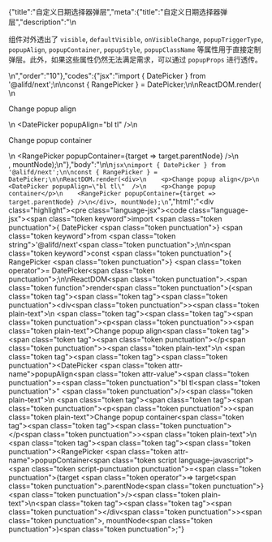 {"title":"自定义日期选择器弹层","meta":{"title":"自定义日期选择器弹层","description":"\n<p>组件对外透出了 <code>visible</code>, <code>defaultVisible</code>, <code>onVisibleChange</code>, <code>popupTriggerType</code>, <code>popupAlign</code>, <code>popupContainer</code>, <code>popupStyle</code>, <code>popupClassName</code> 等属性用于直接定制弹层。此外，如果这些属性仍然无法满足需求，可以通过 <code>popupProps</code> 进行透传。</p>\n","order":"10"},"codes":{"jsx":"import { DatePicker } from '@alifd/next';\n\nconst { RangePicker } = DatePicker;\n\nReactDOM.render(<div>\n    <p>Change popup align</p>\n    <DatePicker popupAlign=\"bl tl\"  />\n    <p>Change popup container</p>\n    <RangePicker popupContainer={target => target.parentNode} />\n</div>, mountNode);\n"},"body":"\n\n````jsx\nimport { DatePicker } from '@alifd/next';\n\nconst { RangePicker } = DatePicker;\n\nReactDOM.render(<div>\n    <p>Change popup align</p>\n    <DatePicker popupAlign=\"bl tl\"  />\n    <p>Change popup container</p>\n    <RangePicker popupContainer={target => target.parentNode} />\n</div>, mountNode);\n````","html":"<script>(function(){\"use strict\";\n\nvar _next = require(\"@alifd/next\");\n\nvar RangePicker = _next.DatePicker.RangePicker;\n\n\nReactDOM.render(React.createElement(\n    \"div\",\n    null,\n    React.createElement(\n        \"p\",\n        null,\n        \"Change popup align\"\n    ),\n    React.createElement(_next.DatePicker, { popupAlign: \"bl tl\" }),\n    React.createElement(\n        \"p\",\n        null,\n        \"Change popup container\"\n    ),\n    React.createElement(RangePicker, { popupContainer: function popupContainer(target) {\n            return target.parentNode;\n        } })\n), mountNode);})()</script><div class=\"highlight\"><pre class=\"language-jsx\"><code class=\"language-jsx\"><span class=\"token keyword\">import</span> <span class=\"token punctuation\">{</span> DatePicker <span class=\"token punctuation\">}</span> <span class=\"token keyword\">from</span> <span class=\"token string\">'@alifd/next'</span><span class=\"token punctuation\">;</span>\n\n<span class=\"token keyword\">const</span> <span class=\"token punctuation\">{</span> RangePicker <span class=\"token punctuation\">}</span> <span class=\"token operator\">=</span> DatePicker<span class=\"token punctuation\">;</span>\n\nReactDOM<span class=\"token punctuation\">.</span><span class=\"token function\">render</span><span class=\"token punctuation\">(</span><span class=\"token tag\"><span class=\"token tag\"><span class=\"token punctuation\">&lt;</span>div</span><span class=\"token punctuation\">></span></span><span class=\"token plain-text\">\n    </span><span class=\"token tag\"><span class=\"token tag\"><span class=\"token punctuation\">&lt;</span>p</span><span class=\"token punctuation\">></span></span><span class=\"token plain-text\">Change popup align</span><span class=\"token tag\"><span class=\"token tag\"><span class=\"token punctuation\">&lt;/</span>p</span><span class=\"token punctuation\">></span></span><span class=\"token plain-text\">\n    </span><span class=\"token tag\"><span class=\"token tag\"><span class=\"token punctuation\">&lt;</span>DatePicker</span> <span class=\"token attr-name\">popupAlign</span><span class=\"token attr-value\"><span class=\"token punctuation\">=</span><span class=\"token punctuation\">\"</span>bl tl<span class=\"token punctuation\">\"</span></span>  <span class=\"token punctuation\">/></span></span><span class=\"token plain-text\">\n    </span><span class=\"token tag\"><span class=\"token tag\"><span class=\"token punctuation\">&lt;</span>p</span><span class=\"token punctuation\">></span></span><span class=\"token plain-text\">Change popup container</span><span class=\"token tag\"><span class=\"token tag\"><span class=\"token punctuation\">&lt;/</span>p</span><span class=\"token punctuation\">></span></span><span class=\"token plain-text\">\n    </span><span class=\"token tag\"><span class=\"token tag\"><span class=\"token punctuation\">&lt;</span>RangePicker</span> <span class=\"token attr-name\">popupContainer</span><span class=\"token script language-javascript\"><span class=\"token script-punctuation punctuation\">=</span><span class=\"token punctuation\">{</span>target <span class=\"token operator\">=></span> target<span class=\"token punctuation\">.</span>parentNode<span class=\"token punctuation\">}</span></span> <span class=\"token punctuation\">/></span></span><span class=\"token plain-text\">\n</span><span class=\"token tag\"><span class=\"token tag\"><span class=\"token punctuation\">&lt;/</span>div</span><span class=\"token punctuation\">></span></span><span class=\"token punctuation\">,</span> mountNode<span class=\"token punctuation\">)</span><span class=\"token punctuation\">;</span></code></pre></div>"}